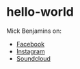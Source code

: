# hello-world

Mick Benjamins on:
 * [Facebook](http://facebook.com/mickbenjamins)
 * [Instagram](http://instagram.com/mickbenjamins)
 * [Soundcloud](http://soundcloud.com/mickbenjamins)
